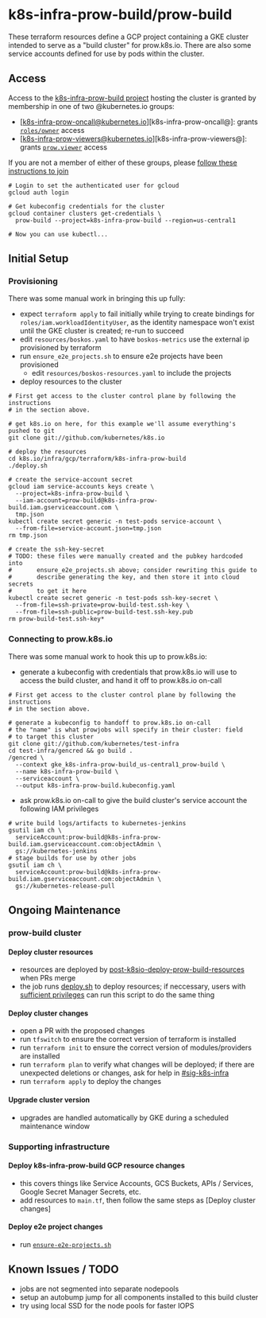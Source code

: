 # k8s-infra-prow-build/prow-build

These terraform resources define a GCP project containing a GKE cluster
intended to serve as a "build cluster" for prow.k8s.io. There are also
some service accounts defined for use by pods within the cluster.

## Access

Access to the [k8s-infra-prow-build project][k8s-infra-prow-build-console] hosting the cluster is granted by membership in one of two @kubernetes.io groups:
- [k8s-infra-prow-oncall@kubernetes.io][k8s-infra-prow-oncall@]: grants [`roles/owner`][roles/owner] access
- [k8s-infra-prow-viewers@kubernetes.io][k8s-infra-prow-viewers@]: grants [`prow.viewer`][roles/prow.viewer] access

If you are not a member of either of these groups, please [follow these instructions to join][join-groups]

```shell
# Login to set the authenticated user for gcloud
gcloud auth login

# Get kubeconfig credentials for the cluster
gcloud container clusters get-credentials \
  prow-build --project=k8s-infra-prow-build --region=us-central1

# Now you can use kubectl...
```

## Initial Setup

### Provisioning

There was some manual work in bringing this up fully:
- expect `terraform apply` to fail initially while trying to create bindings
  for `roles/iam.workloadIdentityUser`, as the identity namespace won't exist
  until the GKE cluster is created; re-run to succeed
- edit `resources/boskos.yaml` to have `boskos-metrics` use the external ip
  provisioned by terraform
- run `ensure_e2e_projects.sh` to ensure e2e projects have been provisioned
  - edit `resources/boskos-resources.yaml` to include the projects
- deploy resources to the cluster
```shell
# First get access to the cluster control plane by following the instructions
# in the section above.

# get k8s.io on here, for this example we'll assume everything's pushed to git
git clone git://github.com/kubernetes/k8s.io

# deploy the resources
cd k8s.io/infra/gcp/terraform/k8s-infra-prow-build
./deploy.sh

# create the service-account secret
gcloud iam service-accounts keys create \
  --project=k8s-infra-prow-build \
  --iam-account=prow-build@k8s-infra-prow-build.iam.gserviceaccount.com \
  tmp.json
kubectl create secret generic -n test-pods service-account \
  --from-file=service-account.json=tmp.json
rm tmp.json

# create the ssh-key-secret
# TODO: these files were manually created and the pubkey hardcoded into
#       ensure_e2e_projects.sh above; consider rewriting this guide to
#       describe generating the key, and then store it into cloud secrets
#       to get it here
kubectl create secret generic -n test-pods ssh-key-secret \
  --from-file=ssh-private=prow-build-test.ssh-key \
  --from-file=ssh-public=prow-build-test.ssh-key.pub
rm prow-build-test.ssh-key*
```

### Connecting to prow.k8s.io

There was some manual work to hook this up to prow.k8s.io:
- generate a kubeconfig with credentials that prow.k8s.io will use to access
  the build cluster, and hand it off to prow.k8s.io on-call
```shell
# First get access to the cluster control plane by following the instructions
# in the section above.

# generate a kubeconfig to handoff to prow.k8s.io on-call
# the "name" is what prowjobs will specify in their cluster: field
# to target this cluster
git clone git://github.com/kubernetes/test-infra
cd test-infra/gencred && go build .
/gencred \
  --context gke_k8s-infra-prow-build_us-central1_prow-build \
  --name k8s-infra-prow-build \
  --serviceaccount \
  --output k8s-infra-prow-build.kubeconfig.yaml
```
- ask prow.k8s.io on-call to give the build cluster's service account the
  following IAM privileges
```shell
# write build logs/artifacts to kubernetes-jenkins
gsutil iam ch \
  serviceAccount:prow-build@k8s-infra-prow-build.iam.gserviceaccount.com:objectAdmin \
  gs://kubernetes-jenkins
# stage builds for use by other jobs
gsutil iam ch \
  serviceAccount:prow-build@k8s-infra-prow-build.iam.gserviceaccount.com:objectAdmin \
  gs://kubernetes-release-pull
```

## Ongoing Maintenance

### prow-build cluster

#### Deploy cluster resources

- resources are deployed by [post-k8sio-deploy-prow-build-resources] when PRs
  merge
- the job runs [deploy.sh] to deploy resources; if neccessary, users with
  [sufficient privileges](#access) can run this script to do the same thing

#### Deploy cluster changes

- open a PR with the proposed changes
- run `tfswitch` to ensure the correct version of terraform is installed
- run `terraform init` to ensure the correct version of modules/providers
  are installed
- run `terraform plan` to verify what changes will be deployed; if there are
  unexpected deletions or changes, ask for help in [#sig-k8s-infra]
- run `terraform apply` to deploy the changes

#### Upgrade cluster version

- upgrades are handled automatically by GKE during a scheduled maintenance window

### Supporting infrastructure

#### Deploy k8s-infra-prow-build GCP resource changes

- this covers things like Service Accounts, GCS Buckets, APIs / Services,
  Google Secret Manager Secrets, etc.
- add resources to `main.tf`, then follow the same steps as [Deploy cluster changes]

#### Deploy e2e project changes

- run [`ensure-e2e-projects.sh`][ensure-e2e-projects.sh]

## Known Issues / TODO

- jobs are not segmented into separate nodepools
- setup an autobump jump for all components installed to this build cluster
- try using local SSD for the node pools for faster IOPS

[k8s-infra-prow-build-console]: https://console.cloud.google.com/home/dashboard?project=k8s-infra-prow-build
[k8s-infra-prow-oncall]: https://github.com/kubernetes/k8s.io/blob/3a1aea1652f02a95253402bde2bca63cb4292f8e/groups/groups.yaml#L647-L670
[k8s-infra-prow-viewers]: https://github.com/kubernetes/k8s.io/blob/3a1aea1652f02a95253402bde2bca63cb4292f8e/groups/groups.yaml#L672-L699
[roles/owner]: https://cloud.google.com/iam/docs/understanding-roles#basic-definitions
[roles/prow.viewer]: https://github.com/kubernetes/k8s.io/blob/main/infra/gcp/bash/roles/prow.viewer.yaml
[join-groups]: https://github.com/kubernetes/k8s.io/tree/main/groups#making-changes
[post-k8sio-deploy-prow-build-resources]: https://testgrid.k8s.io/sig-k8s-infra-k8sio#post-k8sio-deploy-prow-build-resources
[deploy.sh]: /infra/gcp/terraform/k8s-infra-prow-build/deploy.sh
[ensure-e2e-projects.sh]: /infra/gcp/bash/prow/ensure-e2e-projects.sh
[#sig-k8s-infra]: https://kubernetes.slack.com/messages/sig-k8s-infra
